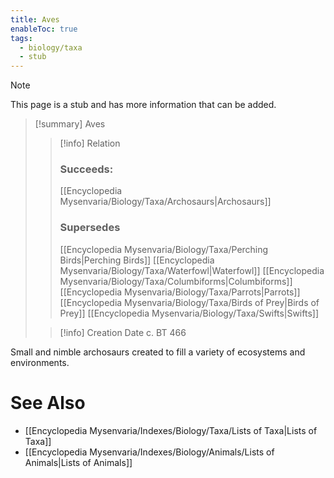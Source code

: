 ```yaml
---
title: Aves
enableToc: true
tags:
  - biology/taxa
  - stub
---
```


> [!note]
> This page is a stub and has more information that can be added.

> [!summary] Aves
> > [!info] Relation
> > ### Succeeds:
> > [[Encyclopedia Mysenvaria/Biology/Taxa/Archosaurs|Archosaurs]]
> > ### Supersedes 
> > [[Encyclopedia Mysenvaria/Biology/Taxa/Perching Birds|Perching Birds]]
> > [[Encyclopedia Mysenvaria/Biology/Taxa/Waterfowl|Waterfowl]]
> > [[Encyclopedia Mysenvaria/Biology/Taxa/Columbiforms|Columbiforms]]
> > [[Encyclopedia Mysenvaria/Biology/Taxa/Parrots|Parrots]]
> > [[Encyclopedia Mysenvaria/Biology/Taxa/Birds of Prey|Birds of Prey]]
> > [[Encyclopedia Mysenvaria/Biology/Taxa/Swifts|Swifts]]
>
> > [!info] Creation Date
> > c. BT 466

Small and nimble archosaurs created to fill a variety of ecosystems and environments.

# See Also
- [[Encyclopedia Mysenvaria/Indexes/Biology/Taxa/Lists of Taxa|Lists of Taxa]]
- [[Encyclopedia Mysenvaria/Indexes/Biology/Animals/Lists of Animals|Lists of Animals]]
